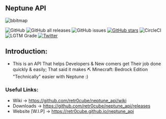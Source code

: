 ## Neptune API

![bbitmap](https://user-images.githubusercontent.com/61835816/116114564-ff20fa80-a6a8-11eb-8b30-a48b5eb68522.png)


![GitHub](https://img.shields.io/github/license/retr0cube/neptune_api?color=red&label=Repo%20License&style=flat-square) ![GitHub all releases](https://img.shields.io/github/downloads/retr0cube/neptune_api/total?color=blue&label=Downloads&style=flat-square) ![GitHub issues](https://img.shields.io/github/issues/retr0cube/neptune_api?color=green&label=Issues&style=flat-square) [![GitHub stars](https://img.shields.io/github/stars/retr0cube/neptune_api?color=yellow&label=Stars&style=flat-square)](https://github.com/retr0cube/neptune_api/stargazers)  ![CircleCI](https://img.shields.io/circleci/build/github/retr0cube/neptune_api/master?label=Build&style=flat-square) ![LGTM Grade](https://img.shields.io/lgtm/grade/python/github/retr0cube/neptune_api?label=Code%20Quality%20&style=flat-square) [![Twitter](https://img.shields.io/twitter/url?style=social&url=https%3A%2F%2Ftwitter.com%2FPillagerThe%2F)](https://twitter.com/intent/tweet?text=Wow:&url=https%3A%2F%2Fgithub.com%2Fretr0cube%2Fneptune_api.git) 

## Introduction:
 - This is an API That helps Developers & New comers get Their job done quickly & easily; That said it makes ⛏ Minecraft: Bedrock Edition "Technically" easier
 with Neptune :)


### Useful Links:


- Wiki -> https://github.com/retr0cube/neptune_api/wiki
- Downloads -> https://github.com/retr0cube/neptune_api/releases
- Website [W.I.P] -> https://retr0cube.github.io/neptune_api
